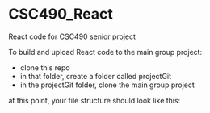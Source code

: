 # CSC490_React
React code for CSC490 senior project

To build and upload React code to the main group project:

- clone this repo
- in that folder, create a folder called projectGit
- in the projectGit folder, clone the main group project

at this point, your file structure should look like this:

